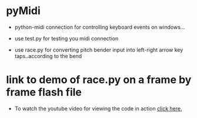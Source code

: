 pyMidi
======

* python-midi connection for controlling keyboard events on windows...

* use test.py for testing you midi connection

* use race.py for converting pitch bender input into left-right arrow key taps..according to the bend



link to demo of race.py on a frame by frame flash file
======================================================

* To watch the youtube video for viewing the code in action [click here.](http://www.youtube.com/watch?v=BLM7JV56GZg&feature=youtu.be)
